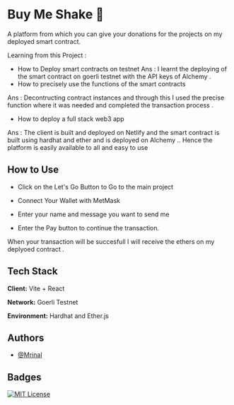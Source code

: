 
# Buy Me Shake 🤝

A platform from which you can give your donations for the projects on my deployed smart contract. 

Learning from this Project :
- How to Deploy smart contracts on testnet 
 Ans : I learnt the deploying of the smart contract on goerli testnet with the API keys of Alchemy . 
- How to precisely use the functions of the smart contracts 

 Ans : Decontructing contract instances and through this I used the precise function where it was needed and completed the transaction process . 

- How to deploy a full stack web3 app 

 Ans : The client is built and deployed on Netlify and the smart contract is built using hardhat and ether and is deployed on Alchemy .. Hence the platform is easily available to all and easy to use


## How to Use

 - Click on the Let's Go Button to Go to the main project
 - Connect Your Wallet with MetMask
 - Enter your name and message you want to send me 

 - Enter the Pay button to continue the transaction.

 When your transaction will be succesfull I will receive the ethers on my deplyoed contract .


## Tech Stack

**Client:** Vite + React

**Network:** Goerli Testnet

**Environment:** Hardhat and Ether.js




## Authors

- [@Mrinal](https://www.github.com/mrinalxdev)


## Badges



[![MIT License](https://img.shields.io/badge/License-MIT-green.svg)](https://choosealicense.com/licenses/mit/)
